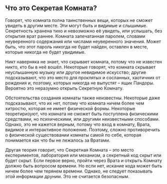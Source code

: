 ## Что это Секретая Комната?

Говорят, что комната полна таинственных вещи, которых не сможет увидеть в другим месте. Эти могут быть и видимые и слышимые. Секретность хранена тихо и невозможно её увидеть, или услышать, без открытия врат раннее. Комната запечатанная паролем, словами неуверенного содержания или числами неуверенного значения. Может быть, что этот пароль никогда не будет найден, оставлен в месте, которые никогда не будет увидимые.

Никт наверняка не знает, что скрывает комната, потому что не известен никто, кто бы в неё вошёл. Некоторые говорят, что комната скрывает неуслышанную музыку или другое невидимое искусство; другие подсказывают, что это место для проклятых и сосланных, хаотичних от рождения и, поэтому, которых никогда не выпустят – ящик Пандоры. Вероятно это неразумно открыть Секретную Комнату.

Обстоятельства создания комнаты также неизвестны. Некоторые даже подсказывают, что их нет, потому что комната ничем более чем хитростю, которая не имеет физической формы. Некоторые теоретиризуют, что комната не сможет быть поступлена физическими средствами, но психическими, или другими неизвестными способами. Однако, это не кажется верным, потому что вход в комнату, Врата, видимое и интерактивное положение. Поэтому, сложно противоречить о физической существовании комнаты самой по себе, которая понимается как что бы не лежалось за Вратами.

Другая теория говорит, что Секретная Комната – это место експериментов, лаборатория или механизм, а секретный код скрыт или будет скрыт. Если первое верно, пройти через Врата и открыть Комнату должно быть вопросом времени. Но если нет, искание кода может быть ничем более чем терянем времени. Однако, не следует показывать этой информации друним. Это не считается безопасным.
